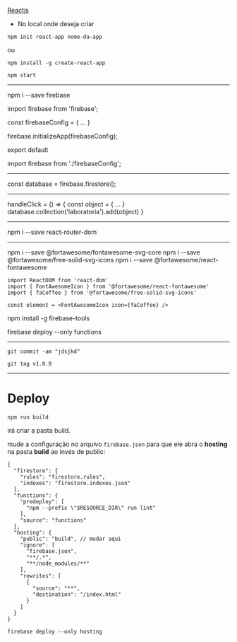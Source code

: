 [Reactjs](https://pt-br.reactjs.org/docs/create-a-new-react-app.html)

* No local onde deseja criar

```$
npm init react-app nome-da-app
```

ou

```$
npm install -g create-react-app
```

```$
npm start
```

---

npm i --save firebase

import firebase from 'firebase';

const firebaseConfig = {
  ...
}

firebase.initializeApp(firebaseConfig);

export default 

import firebase from './firebaseConfig';

---

const database = firebase.firestore();

---
handleClick = () => {
  const object = {
    ...
  }
  database.collection('laboratoria').add(object)
}


---

npm i --save react-router-dom

---


npm i --save @fortawesome/fontawesome-svg-core
npm i --save @fortawesome/free-solid-svg-icons
npm i --save @fortawesome/react-fontawesome

```
import ReactDOM from 'react-dom'
import { FontAwesomeIcon } from '@fortawesome/react-fontawesome'
import { faCoffee } from '@fortawesome/free-solid-svg-icons'
 
const element = <FontAwesomeIcon icon={faCoffee} />
```

npm install -g firebase-tools

firebase deploy --only functions

---

```
git commit -am "jdsjkd"
```

```
git tag v1.0.0
```
---

# Deploy

```
npm run build
```

irá criar a pasta build.

mude a configuração no arquivo `firebase.json` para que ele abra o **hosting** na pasta **build** ao invés de public:


```
{
  "firestore": {
    "rules": "firestore.rules",
    "indexes": "firestore.indexes.json"
  },
  "functions": {
    "predeploy": [
      "npm --prefix \"$RESOURCE_DIR\" run lint"
    ],
    "source": "functions"
  },
  "hosting": {
    "public": "build", // mudar aqui 
    "ignore": [
      "firebase.json",
      "**/.*",
      "**/node_modules/**"
    ],
    "rewrites": [
      {
        "source": "**",
        "destination": "/index.html"
      }
    ]
  }
}
```

```
firebase deploy --only hosting
```

